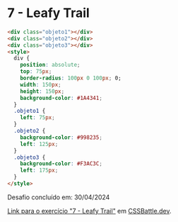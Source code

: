 # 7 - Leafy Trail

``` HTML
<div class="objeto1"></div>
<div class="objeto2"></div>
<div class="objeto3"></div>
<style>
  div {
    position: absolute;
    top: 75px;
    border-radius: 100px 0 100px; 0;
    width: 150px;
    height: 150px;
    background-color: #1A4341;
  }
  .objeto1 {
    left: 75px;
  }
  .objeto2 {
    background-color: #998235;
    left: 125px;
  }
  .objeto3 {
    background-color: #F3AC3C;
    left: 175px;
  }
</style>
```

Desafio concluído em: 30/04/2024

[Link para o exercício "7 - Leafy Trail"](https://cssbattle.dev/play/7) em [CSSBattle.dev](https://cssbattle.dev/).